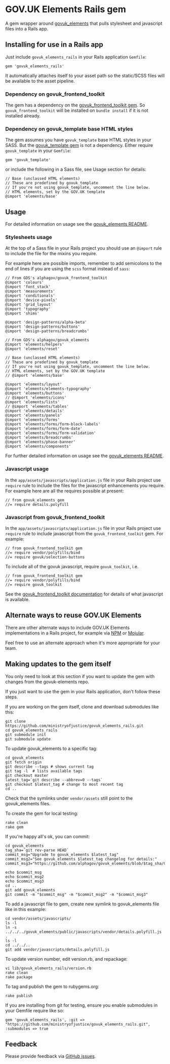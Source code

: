 # GOV.UK Elements Rails gem

A gem wrapper around [govuk_elements](http://github.com/alphagov/govuk_elements)
that pulls stylesheet and javascript files into a Rails app.

## Installing for use in a Rails app

Just include `govuk_elements_rails` in your Rails application `Gemfile`:

    gem 'govuk_elements_rails'

It automatically attaches itself to your asset path so the static/SCSS
files will be available to the asset pipeline.

### Dependency on govuk_frontend_toolkit

The gem has a dependency on the
[govuk_frontend_toolkit gem](https://rubygems.org/gems/govuk_frontend_toolkit).
So `govuk_frontend_toolkit` will be installed on `bundle install` if it is not
installed already.

### Dependency on govuk_template base HTML styles

The gem assumes you have `govuk_template` base HTML styles in your SASS.
But the [govuk_template gem](https://rubygems.org/gems/govuk_template) is not a
dependency. Either require `govuk_template` in your `Gemfile`:

    gem 'govuk_template'

or include the following in a Sass file, see Usage section for details:

    // Base (unclassed HTML elements)
    // These are predefined by govuk_template
    // If you're not using govuk_template, uncomment the line below.
    // HTML elements, set by the GOV.UK template
    @import 'elements/base'

## Usage

For detailed information on usage see the
[govuk_elements README](https://github.com/alphagov/govuk_elements#govuk-elements).

### Stylesheets usage

At the top of a Sass file in your Rails project you should use an `@import` rule
to include the file for the mixins you require.

For example here are possible imports, remember to add semicolons to the end of
lines if you are using the `scss` format instead of `sass`:

    // From GDS's alphagov/govuk_frontend_toolkit
    @import 'colours'
    @import 'font_stack'
    @import 'measurements'
    @import 'conditionals'
    @import 'device-pixels'
    @import 'grid_layout'
    @import 'typography'
    @import 'shims'

    @import 'design-patterns/alpha-beta'
    @import 'design-patterns/buttons'
    @import 'design-patterns/breadcrumbs'

    // From GDS's alphagov/govuk_elements
    @import 'elements/helpers'
    @import 'elements/reset'

    // Base (unclassed HTML elements)
    // These are predefined by govuk_template
    // If you're not using govuk_template, uncomment the line below.
    // HTML elements, set by the GOV.UK template
    // @import 'elements/base'

    @import 'elements/layout'
    @import 'elements/elements-typography'
    @import 'elements/buttons'
    // @import 'elements/icons'
    @import 'elements/lists'
    // @import 'elements/tables'
    @import 'elements/details'
    @import 'elements/panels'
    @import 'elements/forms'
    @import 'elements/forms/form-block-labels'
    @import 'elements/forms/form-date'
    @import 'elements/forms/form-validation'
    @import 'elements/breadcrumbs'
    @import 'elements/phase-banner'
    @import 'elements/components'

For further detailed information on usage see the
[govuk_elements README](https://github.com/alphagov/govuk_elements#govuk-elements).

### Javascript usage

In the `app/assets/javascripts/application.js` file in your Rails project use
`require` rule to include the files for the javascript enhancements you require.
For example here are all the requires possible at present:

    // from govuk_elements gem
    //= require details.polyfill

### Javascript from govuk_frontend_toolkit

In the `app/assets/javascripts/application.js` file in your Rails project use
`require` rule to include javascript from the `govuk_frontend_toolkit` gem. For
example:

    // from govuk_frontend_toolkit gem
    //= require vendor/polyfills/bind
    //= require govuk/selection-buttons

To include all of the govuk javascript, require `govuk_toolkit`, i.e.

    // from govuk_frontend_toolkit gem
    //= require vendor/polyfills/bind
    //= require govuk_toolkit

See the
[govuk_frontend_toolkit documentation](https://github.com/alphagov/govuk_frontend_toolkit#documentation)
for details of what javascript is available.

## Alternate ways to reuse GOV.UK Elements

There are other alternate ways to include GOV.UK Elements implementations in a Rails
project, for example via [NPM](https://www.npmjs.com/package/govuk-elements-sass)
or [Mojular](https://github.com/mojular/govuk-elements).

Feel free to use an alternate approach when it's more appropriate for your team.

## Making updates to the gem itself

You only need to look at this section if you want to update the gem with changes
from the govuk-elements repo.

If you just want to use the gem in your Rails application, don't follow these steps.

If you are working on the gem itself, clone and download submodules like this:

    git clone https://github.com/ministryofjustice/govuk_elements_rails.git
    cd govuk_elements_rails
    git submodule init
    git submodule update

To update govuk_elements to a specific tag:

    cd govuk_elements
    git fetch origin
    git describe --tags # shows current tag
    git tag -l  # lists available tags
    git checkout master
    latest_tag=`git describe --abbrev=0 --tags`
    git checkout $latest_tag # change to most recent tag
    cd ..

Check that the symlinks under `vendor/assets` still point to the govuk_elements files.

To create the gem for local testing:

    rake clean
    rake gem

If you're happy all's ok, you can commit:

    cd govuk_elements
    tag_sha=`git rev-parse HEAD`
    commit_msg="Upgrade to govuk_elements $latest_tag"
    commit_msg2="See govuk_elements $latest_tag changelog for details:"
    commit_msg3="https://github.com/alphagov/govuk_elements/blob/$tag_sha/CHANGELOG.md"

    echo $commit_msg
    echo $commit_msg2
    echo $commit_msg3
    cd ..
    git add govuk_elements
    git commit -m "$commit_msg" -m "$commit_msg2" -m "$commit_msg3"

To add a javascript file to gem, create new symlink to govuk_elements file like in this example:

    cd vendor/assets/javascripts/
    ls -l
    ln -s ../../../govuk_elements/public/javascripts/vendor/details.polyfill.js .
    ls -l
    cd ../../..
    git add vendor/javascripts/details.polyfill.js

To update version number, edit version.rb, and repackage:

    vi lib/govuk_elements_rails/version.rb
    rake clean
    rake package

To tag and publish the gem to rubygems.org:

    rake publish

If you are installing from git for testing, ensure you enable submodules in your Gemfile
require like so:

    gem 'govuk_elements_rails', :git => "https://github.com/ministryofjustice/govuk_elements_rails.git", :submodules => true

## Feedback

Please provide feedback via [GitHub issues](https://github.com/ministryofjustice/govuk_elements_rails/issues).
